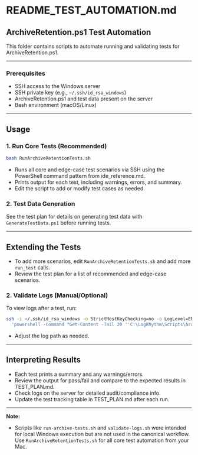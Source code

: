 # README_TEST_AUTOMATION.md

## ArchiveRetention.ps1 Test Automation

This folder contains scripts to automate running and validating tests for ArchiveRetention.ps1.

---

### Prerequisites
- SSH access to the Windows server
- SSH private key (e.g., `~/.ssh/id_rsa_windows`)
- ArchiveRetention.ps1 and test data present on the server
- Bash environment (macOS/Linux)

---

## Usage

### 1. Run Core Tests (Recommended)
```bash
bash RunArchiveRetentionTests.sh
```
- Runs all core and edge-case test scenarios via SSH using the PowerShell command pattern from ide_reference.md.
- Prints output for each test, including warnings, errors, and summary.
- Edit the script to add or modify test cases as needed.

### 2. Test Data Generation
See the test plan for details on generating test data with `GenerateTestData.ps1` before running tests.

---

## Extending the Tests
- To add more scenarios, edit `RunArchiveRetentionTests.sh` and add more `run_test` calls.
- Review the test plan for a list of recommended and edge-case scenarios.

### 2. Validate Logs (Manual/Optional)
To view logs after a test, run:
```bash
ssh -i ~/.ssh/id_rsa_windows -o StrictHostKeyChecking=no -o LogLevel=ERROR administrator@10.20.1.200 \
  'powershell -Command "Get-Content -Tail 20 ''C:\LogRhythm\Scripts\ArchiveV2\script_logs\ArchiveRetention.log''"'
```
- Adjust the log path as needed.

---

## Interpreting Results
- Each test prints a summary and any warnings/errors.
- Review the output for pass/fail and compare to the expected results in TEST_PLAN.md.
- Check logs on the server for detailed audit/compliance info.
- Update the test tracking table in TEST_PLAN.md after each run.

---

**Note:**
- Scripts like `run-archive-tests.sh` and `validate-logs.sh` were intended for local Windows execution but are not used in the canonical workflow. Use `RunArchiveRetentionTests.sh` for all core test automation from your Mac.

